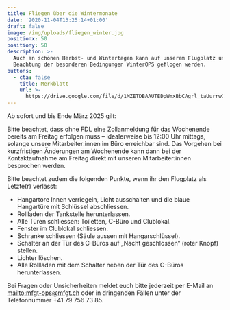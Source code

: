 ```yaml
---
title: Fliegen über die Wintermonate
date: '2020-11-04T13:25:14+01:00'
draft: false
image: /img/uploads/fliegen_winter.jpg
positionx: 50
positiony: 50
description: >-
  Auch an schönen Herbst- und Wintertagen kann auf unserem Flugplatz unter
  Beachtung der besonderen Bedingungen WinterOPS geflogen werden.
buttons:
  - cta: false
    title: Merkblatt
    url: >-
      https://drive.google.com/file/d/1MZETDBAAUTEDpWmxBbCAgrl_taUurrwQ/view?usp=sharing
---
```

Ab sofort und bis Ende März 2025 gilt:

Bitte beachtet, dass ohne FDL eine Zollanmeldung für das Wochenende bereits am Freitag erfolgen muss – idealerweise bis 12:00 Uhr mittags, solange unsere Mitarbeiter:innen im Büro erreichbar sind. Das Vorgehen bei kurzfristigen Änderungen am Wochenende kann dann bei der Kontaktaufnahme am Freitag direkt mit unseren Mitarbeiter:innen besprochen werden.

Bitte beachtet zudem die folgenden Punkte, wenn ihr den Flugplatz als Letzte(r) verlässt:

* Hangartore Innen verriegeln, Licht ausschalten und die blaue Hangartüre mit Schlüssel abschliessen.
* Rollladen der Tankstelle herunterlassen.
* Alle Türen schliessen: Toiletten, C-Büro und Clublokal.
* Fenster im Clublokal schliessen.
* Schranke schliessen (Säule aussen mit Hangarschlüssel).
* Schalter an der Tür des C-Büros auf „Nacht geschlossen“ (roter Knopf) stellen.
* Lichter löschen.
* Alle Rollläden mit dem Schalter neben der Tür des C-Büros herunterlassen.

Bei Fragen oder Unsicherheiten meldet euch bitte jederzeit per E-Mail an <mailto:mfgt-ops@mfgt.ch> oder in dringenden Fällen unter der Telefonnummer +41 79 756 73 85.
